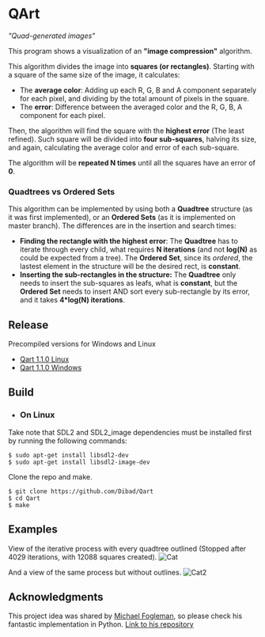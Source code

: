 # QArt

_"Quad-generated images"_

This program shows a visualization of an __"image compression"__ algorithm.

This algorithm divides the image into __squares (or rectangles)__. Starting with a square of the same size of the image, it calculates:
* The __average color__: Adding up each R, G, B and A component separately for each pixel, and dividing by the total amount of pixels in the square.
* The __error__: Difference between the averaged color and the R, G, B, A component for each pixel.

Then, the algorithm will find the square with the __highest error__ (The least refined). Such square will be divided into __four sub-squares__, halving its size, and again, calculating the average color and error of each sub-square.

The algorithm will be __repeated N times__ until all the squares have an error of __0__.

### Quadtrees vs Ordered Sets

This algorithm can be implemented by using both a __Quadtree__ structure (as it was first implemented), or an __Ordered Sets__ (as it is implemented on master branch). The differences are in the insertion and search times:
* __Finding the rectangle with the highest error__: The __Quadtree__ has to iterate through every child, what requires __N iterations__ (and not __log(N)__ as could be expected from a tree). The __Ordered Set__, since its _ordered_, the lastest element in the structure will be the desired rect, is __constant__.
* __Inserting the sub-rectangles in the structure:__ The __Quadtree__ only needs to insert the sub-squares as leafs, what is __constant__, but the __Ordered Set__ needs to insert AND sort every sub-rectangle by its error, and it takes __4*log(N) iterations__.

## Release

Precompiled versions for Windows and Linux
* [Qart 1.1.0 Linux](https://github.com/Dibad/Qart/releases/download/v1.1.0/Qart-1.1.0-linux.tar.gz)
* [Qart 1.1.0 Windows](https://github.com/Dibad/Qart/releases/download/v1.1.0/Qart-1.1.0-win32.zip)

## Build

* ### On Linux

Take note that SDL2 and SDL2_image dependencies must be installed first by running the following commands:
```
$ sudo apt-get install libsdl2-dev
$ sudo apt-get install libsdl2-image-dev
```
Clone the repo and make.
```
$ git clone https://github.com/Dibad/Qart
$ cd Qart
$ make
```


## Examples
View of the iterative process with every quadtree outlined (Stopped after 4029 iterations, with 12088 squares created).
![Cat](https://i.imgur.com/5mDiqZB.gif)<p>
And a view of the same process but without outlines.
![Cat2](https://i.imgur.com/MIi4Gxr.gif)

## Acknowledgments

This project idea was shared by [Michael Fogleman](https://github.com/fogleman), so please check his fantastic implementation in Python. [Link to his repository](https://github.com/fogleman/Quads)

